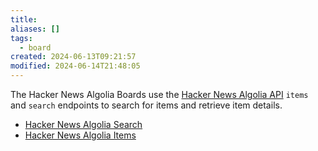 ```yaml
---
title:
aliases: []
tags:
  - board
created: 2024-06-13T09:21:57
modified: 2024-06-14T21:48:05
---
```


The Hacker News Algolia Boards use the [Hacker News Algolia API](https://hn.algolia.com/api) `items` and `search` endpoints to search for items and retrieve item details.

- [Hacker News Algolia Search](projects/Breadboard/Phase%202/Hacker%20News/Hacker%20News%20Algolia%20Search.md)
- [Hacker News Algolia Items](projects/Breadboard/Phase%202/Hacker%20News/Hacker%20News%20Algolia%20Items.md)
